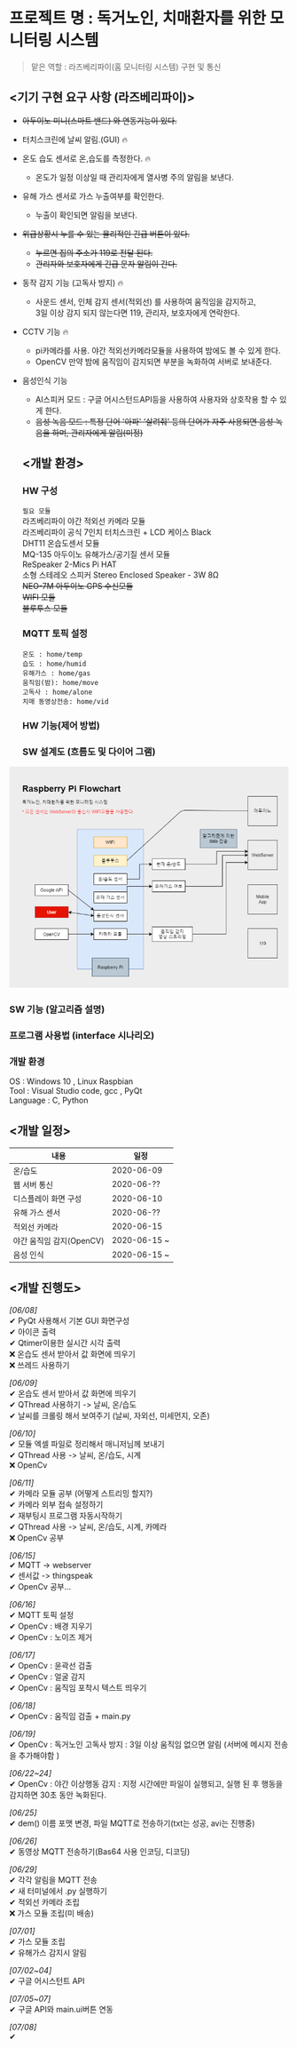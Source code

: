 
# 프로젝트 명 : 독거노인, 치매환자를 위한 모니터링 시스템
> 맡은 역할 : 라즈베리파이(홈 모니터링 시스템) 구현 및 통신

## <기기 구현 요구 사항 (라즈베리파이)>

- ~~아두이노 미니(스마트 밴드) 와 연동기능이 있다.~~
- 터치스크린에 날씨 알림.(GUI) 🔥
- 온도 습도 센서로 온,습도를 측정한다. 🔥 
  - 온도가 일정 이상일 때 관리자에게 열사병 주의 알림을 보낸다.
- 유해 가스 센서로 가스 누출여부를 확인한다.
  - 누출이 확인되면 알림을 보낸다.
- ~~위급상황시 누를 수 있는 물리적인 긴급 버튼이 있다.~~
  - ~~누르면 집의 주소가 119로 전달 된다.~~
  - ~~관리자와 보호자에게 긴급 문자 알림이 간다.~~
- 동작 감지 기능 (고독사 방지) 🔥
  - 사운드 센서, 인체 감지 센서(적외선) 를 사용하여 움직임을 감지하고, <br>
  3일 이상 감지 되지 않는다면 119, 관리자, 보호자에게 연락한다.
- CCTV 기능 🔥
  - pi카메라를 사용. 야간 적외선카메라모듈을 사용하여 밤에도 볼 수 있게 한다.
  - OpenCV 만약 밤에 움직임이 감지되면 부분을 녹화하여 서버로 보내준다.
- 음성인식 기능 
  - AI스피커 모드 : 구글 어시스턴드API등을 사용하여 사용자와 상호작용 할 수 있게 한다.
  - ~~음성 녹음 모드 : 특정 단어 '아파' '살려줘' 등의 단어가 자주 사용되면 음성 녹음을 하며, 관리자에게 알림(미정)~~
  
  ## <개발 환경> 
  ### HW 구성
  
  `필요 모듈`  <br>
  라즈베리파이 야간 적외선 카메라 모듈  <br>
  라즈베리파이 공식 7인치 터치스크린 + LCD 케이스 Black <br>
  DHT11 온습도센서 모듈 <br>
  MQ-135 아두이노 유해가스/공기질 센서 모듈 <br>
  ReSpeaker 2-Mics Pi HAT <br>
  소형 스테레오 스피커 Stereo Enclosed Speaker - 3W 8Ω  <br>
  ~~NEO-7M 아두이노 GPS 수신모듈~~ <br>
  ~~WIFI 모듈~~  <br>
  ~~블루투스 모듈~~  <br>
  
  ### MQTT 토픽 설정
  ```
  온도 : home/temp   
  습도 : home/humid   
  유해가스 : home/gas  
  움직임(밤): home/move  
  고독사 : home/alone 
  치매 동영상전송: home/vid
  ```
  
  ### HW 기능(제어 방법)
  
  ### SW 설계도 (흐름도 및 다이어 그램)

 ![](SW_flow.png)

  ### SW 기능 (알고리즘 설명) 
  
  ### 프로그램 사용법 (interface 시나리오)
  
  ### 개발 환경
   OS : Windows 10 , Linux Raspbian  <br>
   Tool : Visual Studio code, gcc , PyQt <br>
   Language : C, Python
  
  ## <개발 일정>
  내용 | 일정 
  ----|----
  온/습도 | 2020-06-09
  웹 서버 통신 | 2020-06-??
  디스플레이 화면 구성 |2020-06-10
  유해 가스 센서 | 2020-06-??
  적외선 카메라 |2020-06-15
  야간 움직임 감지(OpenCV)  | 2020-06-15 ~
  음성 인식 | 2020-06-15 ~ 
  
  ## <개발 진행도>
  _[06/08]_    <br>
  ✔  PyQt 사용해서 기본 GUI 화면구성   <br>
  ✔  아이콘 출력   <br>
  ✔  Qtimer이용한 실시간 시각 출력   <br>
  ❌  온습도 센서 받아서 값 화면에 띄우기   <br>
  ❌  쓰레드 사용하기    <br>
  
  _[06/09]_   <br>
   ✔  온습도 센서 받아서 값 화면에 띄우기   <br>
   ✔  QThread 사용하기 -> 날씨, 온/습도 <br>
   ✔  날씨를 크롤링 해서 보여주기 (날씨, 자외선, 미세먼지, 오존)  <br>
  
  _[06/10]_   <br>
   ✔  모듈 엑셀 파일로 정리해서 매니저님께 보내기   <br>
   ✔  QThread 사용 -> 날씨, 온/습도, 시계    <br>
   ❌  OpenCv <br>
   
   _[06/11]_   <br>
   ✔  카메라 모듈 공부 (어떻게 스트리밍 할지?) <br>
   ✔  카메라 외부 접속 설정하기 <br>
   ✔  재부팅시 프로그램 자동시작하기 <br>
   ✔  QThread 사용 -> 날씨, 온/습도, 시계, 카메라 <br>
   ❌  OpenCv 공부 <br>
   
   _[06/15]_   <br>
   ✔  MQTT -> webserver <br>
   ✔  센서값 -> thingspeak  <br>
   ✔  OpenCv 공부...  <br>
   
   _[06/16]_   <br>
   ✔  MQTT 토픽 설정 <br>
   ✔  OpenCv : 배경 지우기 <br>
   ✔  OpenCv : 노이즈 제거  <br>
   
   _[06/17]_   <br>
  ✔  OpenCv : 윤곽선 검출 <br>
  ✔  OpenCv : 얼굴 감지 <br>
  ✔  OpenCv : 움직임 포착시 텍스트 띄우기 <br>
  
   _[06/18]_   <br>
  ✔  OpenCv : 움직임 검출 + main.py <br>
  
   _[06/19]_   <br>
  ✔  OpenCv : 독거노인 고독사 방지 : 3일 이상 움직임 없으면 알림 (서버에 메시지 전송을 추가해야함 ) <br>
  
  _[06/22~24]_   <br>
  ✔  OpenCv : 야간 이상행동 감지 : 지정 시간에만 파일이 실행되고, 실행 된 후 행동을 감지하면 30초 동안 녹화된다. <br>
  
   _[06/25]_   <br>
  ✔  dem() 이름 포맷 변경, 파일 MQTT로 전송하기(txt는 성공, avi는 진행중)

   _[06/26]_   <br>
  ✔  동영상 MQTT 전송하기(Bas64 사용 인코딩, 디코딩)
  
  _[06/29]_   <br>
  ✔ 각각 알림을 MQTT 전송 <br>
  ✔ 새 터미널에서 .py 실행하기  <br>
  ✔ 적외선 카메라 조립 <br>
  ❌ 가스 모듈 조립(미 배송) <br>
  
   _[07/01]_   <br>
  ✔ 가스 모듈 조립 <br>
  ✔ 유해가스 감지시 알림 <br>
  
   _[07/02~04]_   <br>
  ✔ 구글 어시스턴트 API <br>
  
   _[07/05~07]_   <br>
  ✔ 구글 API와 main.ui버튼 연동 <br>
  
   _[07/08]_   <br>
  ✔  <br>
  
